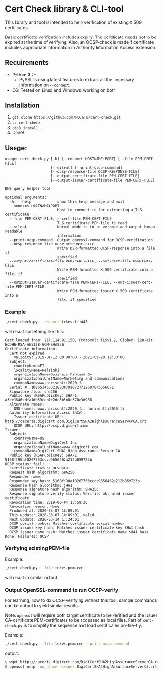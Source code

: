 # Cert Check library & CLI-tool
This library and tool is intended to help verification of existing X.509 certificates.

Basic certificate verification includes expiry. The certificate needs not to be expired at the time of verifying.
Also, an OCSP-check is made if certificate includes appropriate information in Authority Information Access extension.

## Requirements
* Python 3.7+
  * PySSL is using latest features to extract all the necessary information on `--connect`.
* OS: Tested on Linux and Windows, working on both

## Installation
1) `git clone https://github.com/HQJaTu/cert-check.git`
1) `cd cert-check`
1) `pip3 install .`
1) Done!

## Usage:
```text
usage: cert-check.py [-h] [--connect HOSTNAME:PORT] [--file PEM-CERT-FILE]
                     [--silent] [--print-ocsp-command]
                     [--ocsp-response-file OCSP-RESPONSE-FILE]
                     [--output-certificate-file PEM-CERT-FILE]
                     [--output-issuer-certificate-file PEM-CERT-FILE]

DNS query helper tool

optional arguments:
  -h, --help            show this help message and exit
  --connect HOSTNAME:PORT
                        Host to connect to for extracting a TLS-certificate
  --file PEM-CERT-FILE, --cert-file PEM-CERT-FILE
                        TLS-certificate PEM-file to read
  --silent              Normal mode is to be verbose and output human-readable
                        information.
  --print-ocsp-command  Output openssl-command for OCSP-verification
  --ocsp-response-file OCSP-RESPONSE-FILE
                        Write DER-formatted OCSP-response into a file, if
                        specified
  --output-certificate-file PEM-CERT-FILE, --out-cert-file PEM-CERT-FILE
                        Write PEM-formatted X.509 certificate into a file, if
                        specified
  --output-issuer-certificate-file PEM-CERT-FILE, --out-issuer-cert-file PEM-CERT-FILE
                        Write PEM-formatted issuer X.509 certificate into a
                        file, if specified
```

### Example
```bash
./cert-check.py --connect tekes.fi:443
```
will result something like this:
```text
Cert loaded from: 217.114.92.150, Protocol: TLSv1.2, Cipher: 128-bit ECDHE-RSA-AES128-GCM-SHA256
Certificate information:
  Cert not expired
    Validity: 2019-01-12 00:00:00 - 2021-01-20 12:00:00
  Subject:
    countryName=FI
    localityName=Helsinki
    organizationName=Business Finland Oy
    organizationalUnitName=Marketing and communications
    commonName=www.horisontti2020.fi
  Serial #: 10865345032188387016727712607843656671
  Signature algo: sha256
  Public key (RSAPublicKey) SHA-1: a3ee1646edfa1db59ceb7c2dc3b5b8c370e3d988
  Alternate names:
    DNS-names: www.horisontti2020.fi, horisontti2020.fi
  Authority Information Access (AIA):
    Issuer certificate URL: http://cacerts.digicert.com/DigiCertSHA2HighAssuranceServerCA.crt
    OCSP URL: http://ocsp.digicert.com
Issuer:
  Subject:
    countryName=US
    organizationName=DigiCert Inc
    organizationalUnitName=www.digicert.com
    commonName=DigiCert SHA2 High Assurance Server CA
  Public key (RSAPublicKey) SHA-1: 5168ff90af0207753cccd9656462a212b859723b
OCSP status: fail!
  Certificate status: REVOKED
  Request hash algorithm: SHA256
  Responder name:
  Responder key hash: 5168ff90af0207753cccd9656462a212b859723b
  Response hash algorithm: SHA1
  Response signature hash algorithm: SHA256
  Response signature verify status: Verifies ok, used issuer certificate
  Revocation time: 2019-06-04 13:59:36
  Revocation reason: None
  Produced at: 2020-03-07 18:09:01
  This update: 2020-03-07 18:09:01, valid
  Next update: 2020-03-14 17:24:01
  OCSP serial number: Matches certificate serial number
  OCSP issuer key hash: Matches issuer certificate key SHA1 hash
  OCSP issuer name hash: Matches issuer certificate name SHA1 hash
Done. Failures: OCSP
```

### Verifying existing PEM-file
Example:
```bash
./cert-check.py --file tekes.pem.cer
```
will result in similar output.

### Output OpenSSL-command to run OCSP-verify
For learning, how to do OCSP-verifying without this tool, sample commands can be output
to yield similar results.

Note: `openssl` will require both target certificate to be verified and the issuer CA-certificate
PEM-certificates to be accessed as local files.
Part of `cert-check.py` is to simplify the sequence and load certificates on-the-fly.

Example:
```bash
./cert-check.py --file tekes.pem.cer --print-ocsp-command
```
output:
```bash
$ wget http://cacerts.digicert.com/DigiCertSHA2HighAssuranceServerCA.crt
$ openssl ocsp -no_nonce -issuer DigiCertSHA2HighAssuranceServerCA.crt -cert tekes.pem.cer -url http://ocsp.digicert.com
```